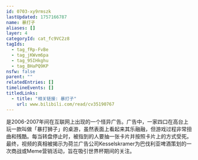```yaml
---
id: 0703-xy9rmszk
lastUpdated: 1757166787
name: 暴打子
aliases: []
layer: 4
categoryId: cat_fc9VC2z8
tagIds:
  - tag_fRp-FvBe
  - tag_jKWvm6pa
  - tag_95IHkghu
  - tag_BHaPQ9KP
nsfw: false
parent: ""
relatedEntries: []
timelineEvents: []
titledLinks:
  - title: "相关链接: 暴打子"
    url: www.bilibili.com/read/cv35190767
---
```


是2006-2007年间在互联网上出现的一个怪异广告。广告中，一家四口在高台上玩一款叫做「暴打狮子」的桌游，虽然表面上看起来其乐融融，但游戏过程非常扭曲和残酷。每当转盘停止时，被指到的人要抽一张卡片并按照卡片上的方式受死。最终，视频的真相被揭示为荷兰广告公司Kesselskramer为巴伐利亚啤酒策划的一次商战或Meme营销活动，旨在吸引世界杯期间的关注。